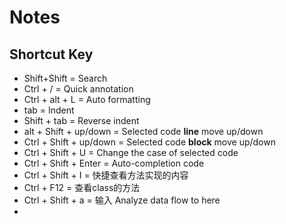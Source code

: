 #  Notes

## Shortcut Key
* Shift+Shift =  Search 
* Ctrl + / =  Quick annotation
* Ctrl + alt + L  = Auto formatting
* tab = Indent 
* Shift + tab = Reverse indent
* alt + Shift + up/down = Selected code **line** move up/down
* Ctrl + Shift + up/down = Selected code **block** move up/down
* Ctrl + Shift + U = Change the case of selected code
* Ctrl + Shift + Enter = Auto-completion code
* Ctrl + Shift + I = 快捷查看方法实现的内容
* Ctrl + F12 = 查看class的方法
* Ctrl + Shift + a = 输入 Analyze data flow to here
* 